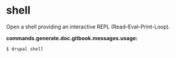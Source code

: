 # shell
Open a shell providing an interactive REPL (Read–Eval–Print-Loop).

**commands.generate.doc.gitbook.messages.usage:**
```
$ drupal shell
```
